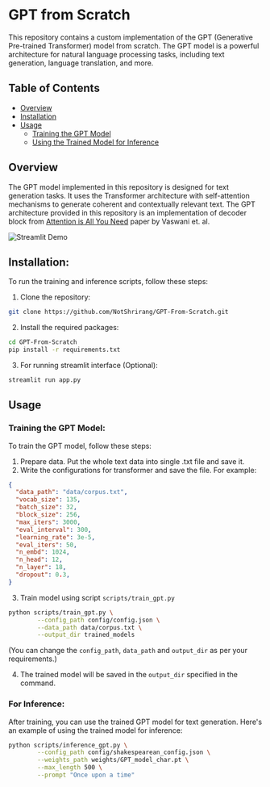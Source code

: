 # GPT from Scratch

This repository contains a custom implementation of the GPT (Generative Pre-trained Transformer) model from scratch. The GPT model is a powerful architecture for natural language processing tasks, including text generation, language translation, and more.

## Table of Contents

- [Overview](#overview)
- [Installation](#installation)
- [Usage](#usage)
  - [Training the GPT Model](#training-the-gpt-model)
  - [Using the Trained Model for Inference](#using-the-trained-model-for-inference)

## Overview

The GPT model implemented in this repository is designed for text generation tasks. It uses the Transformer architecture with self-attention mechanisms to generate coherent and contextually relevant text. The GPT architecture provided in this repository is an implementation of decoder block from [Attention is All You Need](https://arxiv.org/abs/1706.03762) paper by Vaswani et. al.

![Streamlit Demo](https://github.com/NotShrirang/GPT-From-Scratch/assets/85283622/fa888670-2c44-4f97-a07d-c58473d847d0)

## Installation:

To run the training and inference scripts, follow these steps:

1. Clone the repository:

```sh
git clone https://github.com/NotShrirang/GPT-From-Scratch.git
```

2. Install the required packages:

```sh
cd GPT-From-Scratch
pip install -r requirements.txt
```

3. For running streamlit interface (Optional):

```sh
streamlit run app.py
```

## Usage

### Training the GPT Model:

To train the GPT model, follow these steps:

1. Prepare data. Put the whole text data into single .txt file and save it.
2. Write the configurations for transformer and save the file. 
For example: 
```json
{
  "data_path": "data/corpus.txt",
  "vocab_size": 135,
  "batch_size": 32,
  "block_size": 256,
  "max_iters": 3000,
  "eval_interval": 300,
  "learning_rate": 3e-5,
  "eval_iters": 50,
  "n_embd": 1024,
  "n_head": 12,
  "n_layer": 18,
  "dropout": 0.3,
}
```

3. Train model using script `scripts/train_gpt.py`
```bash
python scripts/train_gpt.py \
        --config_path config/config.json \
        --data_path data/corpus.txt \
        --output_dir trained_models
```
(You can change the `config_path`, `data_path` and `output_dir` as per your requirements.)

4. The trained model will be saved in the `output_dir` specified in the command.

### For Inference:

After training, you can use the trained GPT model for text generation. Here's an example of using the trained model for inference:

```bash
python scripts/inference_gpt.py \
        --config_path config/shakespearean_config.json \
        --weights_path weights/GPT_model_char.pt \
        --max_length 500 \
        --prompt "Once upon a time"
```
